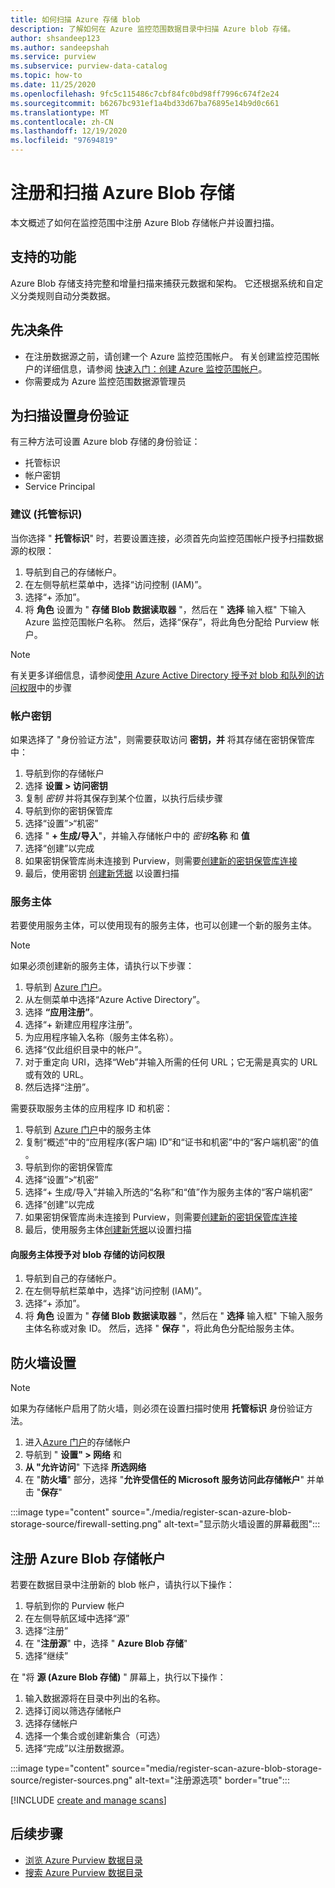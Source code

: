 ```yaml
---
title: 如何扫描 Azure 存储 blob
description: 了解如何在 Azure 监控范围数据目录中扫描 Azure blob 存储。
author: shsandeep123
ms.author: sandeepshah
ms.service: purview
ms.subservice: purview-data-catalog
ms.topic: how-to
ms.date: 11/25/2020
ms.openlocfilehash: 9fc5c115486c7cbf84fc0bd98ff7996c674f2e24
ms.sourcegitcommit: b6267bc931ef1a4bd33d67ba76895e14b9d0c661
ms.translationtype: MT
ms.contentlocale: zh-CN
ms.lasthandoff: 12/19/2020
ms.locfileid: "97694819"
---
```

# <a name="register-and-scan-azure-blob-storage"></a>注册和扫描 Azure Blob 存储

本文概述了如何在监控范围中注册 Azure Blob 存储帐户并设置扫描。

## <a name="supported-capabilities"></a>支持的功能

Azure Blob 存储支持完整和增量扫描来捕获元数据和架构。 它还根据系统和自定义分类规则自动分类数据。

## <a name="prerequisites"></a>先决条件

- 在注册数据源之前，请创建一个 Azure 监控范围帐户。 有关创建监控范围帐户的详细信息，请参阅 [快速入门：创建 Azure 监控范围帐户](create-catalog-portal.md)。
- 你需要成为 Azure 监控范围数据源管理员

## <a name="setting-up-authentication-for-a-scan"></a>为扫描设置身份验证

有三种方法可设置 Azure blob 存储的身份验证：

- 托管标识
- 帐户密钥
- Service Principal

### <a name="managed-identity-recommended"></a>建议 (托管标识) 

当你选择 " **托管标识**" 时，若要设置连接，必须首先向监控范围帐户授予扫描数据源的权限：

1. 导航到自己的存储帐户。
1. 在左侧导航栏菜单中，选择“访问控制 (IAM)”。 
1. 选择“+ 添加”。
1. 将 **角色** 设置为 " **存储 Blob 数据读取器** "，然后在 " **选择** 输入框" 下输入 Azure 监控范围帐户名称。 然后，选择“保存”，将此角色分配给 Purview 帐户。

> [!Note]
> 有关更多详细信息，请参阅[使用 Azure Active Directory 授予对 blob 和队列的访问权限](https://docs.microsoft.com/azure/storage/common/storage-auth-aad)中的步骤

### <a name="account-key"></a>帐户密钥

如果选择了 "身份验证方法"，则需要获取访问 **密钥，并** 将其存储在密钥保管库中：

1. 导航到你的存储帐户
1. 选择 **设置 > 访问密钥**
1. 复制 *密钥* 并将其保存到某个位置，以执行后续步骤
1. 导航到你的密钥保管库
1. 选择“设置”>“机密”
1. 选择 " **+ 生成/导入**"，并输入存储帐户中的 *密钥***名称** 和 **值**
1. 选择“创建”以完成
1. 如果密钥保管库尚未连接到 Purview，则需要[创建新的密钥保管库连接](manage-credentials.md#create-azure-key-vaults-connections-in-your-azure-purview-account)
1. 最后，使用密钥 [创建新凭据](manage-credentials.md#create-a-new-credential) 以设置扫描

### <a name="service-principal"></a>服务主体

若要使用服务主体，可以使用现有的服务主体，也可以创建一个新的服务主体。 

> [!Note]
> 如果必须创建新的服务主体，请执行以下步骤：
> 1. 导航到 [Azure 门户](https://portal.azure.com)。
> 1. 从左侧菜单中选择“Azure Active Directory”。
> 1. 选择 **“应用注册”**。
> 1. 选择“+ 新建应用程序注册”。
> 1. 为应用程序输入名称（服务主体名称）。
> 1. 选择“仅此组织目录中的帐户”。
> 1. 对于重定向 URI，选择“Web”并输入所需的任何 URL；它无需是真实的 URL 或有效的 URL。
> 1. 然后选择“注册”。

需要获取服务主体的应用程序 ID 和机密：

1. 导航到 [Azure 门户](https://portal.azure.com)中的服务主体
1. 复制“概述”中的“应用程序(客户端) ID”和“证书和机密”中的“客户端机密”的值   。
1. 导航到你的密钥保管库
1. 选择“设置”>“机密”
1. 选择“+ 生成/导入”并输入所选的“名称”和“值”作为服务主体的“客户端机密”   
1. 选择“创建”以完成
1. 如果密钥保管库尚未连接到 Purview，则需要[创建新的密钥保管库连接](manage-credentials.md#create-azure-key-vaults-connections-in-your-azure-purview-account)
1. 最后，使用服务主体[创建新凭据](manage-credentials.md#create-a-new-credential)以设置扫描

#### <a name="granting-the-service-principal-access-to-your-blob-storage"></a>向服务主体授予对 blob 存储的访问权限

1. 导航到自己的存储帐户。
1. 在左侧导航栏菜单中，选择“访问控制 (IAM)”。 
1. 选择“+ 添加”。
1. 将 **角色** 设置为 " **存储 Blob 数据读取器** "，然后在 " **选择** 输入框" 下输入服务主体名称或对象 ID。 然后，选择 " **保存** "，将此角色分配给服务主体。

## <a name="firewall-settings"></a>防火墙设置

> [!NOTE]
> 如果为存储帐户启用了防火墙，则必须在设置扫描时使用 **托管标识** 身份验证方法。

1. 进入[Azure 门户](https://portal.azure.com)的存储帐户
1. 导航到 " **设置" > 网络** 和
1. **从 "允许访问**" 下选择 **所选网络**
1. 在 "**防火墙**" 部分，选择 "**允许受信任的 Microsoft 服务访问此存储帐户**" 并单击 "**保存**"

:::image type="content" source="./media/register-scan-azure-blob-storage-source/firewall-setting.png" alt-text="显示防火墙设置的屏幕截图":::

## <a name="register-an-azure-blob-storage-account"></a>注册 Azure Blob 存储帐户

若要在数据目录中注册新的 blob 帐户，请执行以下操作：

1. 导航到你的 Purview 帐户
1. 在左侧导航区域中选择“源”
1. 选择“注册”
1. 在 "**注册源**" 中，选择 " **Azure Blob 存储**"
1. 选择“继续”

在 "将 **源 (Azure Blob 存储)** " 屏幕上，执行以下操作：

1. 输入数据源将在目录中列出的名称。 
1. 选择订阅以筛选存储帐户
1. 选择存储帐户
1. 选择一个集合或创建新集合（可选）
1. 选择“完成”以注册数据源。

:::image type="content" source="media/register-scan-azure-blob-storage-source/register-sources.png" alt-text="注册源选项" border="true":::

[!INCLUDE [create and manage scans](includes/manage-scans.md)]

## <a name="next-steps"></a>后续步骤

- [浏览 Azure Purview 数据目录](how-to-browse-catalog.md)
- [搜索 Azure Purview 数据目录](how-to-search-catalog.md)
